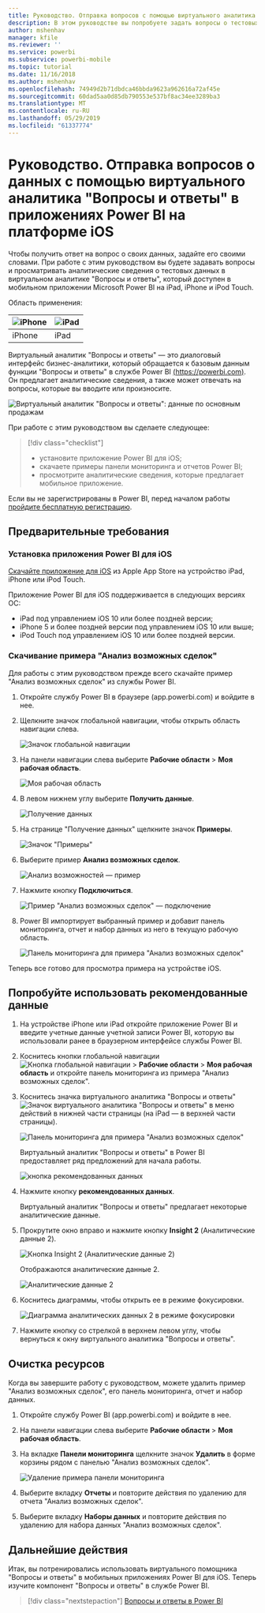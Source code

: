 ```yaml
---
title: Руководство. Отправка вопросов с помощью виртуального аналитика "Вопросы и ответы" в приложениях iOS
description: В этом руководстве вы попробуете задать вопросы о тестовых данных в свободной текстовой форме с помощью виртуального аналитика "Вопросы и ответы" в мобильном приложении Power BI на устройстве iOS.
author: mshenhav
manager: kfile
ms.reviewer: ''
ms.service: powerbi
ms.subservice: powerbi-mobile
ms.topic: tutorial
ms.date: 11/16/2018
ms.author: mshenhav
ms.openlocfilehash: 74949d2b71dbdca46bbda9623a962616a72af45e
ms.sourcegitcommit: 60dad5aa0d85db790553e537bf8ac34ee3289ba3
ms.translationtype: MT
ms.contentlocale: ru-RU
ms.lasthandoff: 05/29/2019
ms.locfileid: "61337774"
---
```

# <a name="tutorial-ask-questions-about-your-data-with-the-qa-virtual-analyst-in-the-power-bi-ios-apps"></a>Руководство. Отправка вопросов о данных с помощью виртуального аналитика "Вопросы и ответы" в приложениях Power BI на платформе iOS

Чтобы получить ответ на вопрос о своих данных, задайте его своими словами. При работе с этим руководством вы будете задавать вопросы и просматривать аналитические сведения о тестовых данных в виртуальном аналитике "Вопросы и ответы", который доступен в мобильном приложении Microsoft Power BI на iPad, iPhone и iPod Touch. 

Область применения:

| ![iPhone](./media/tutorial-mobile-apps-ios-qna/iphone-logo-50-px.png) | ![iPad](./media/tutorial-mobile-apps-ios-qna/ipad-logo-50-px.png) |
|:--- |:--- |
| iPhone |iPad |

Виртуальный аналитик "Вопросы и ответы" — это диалоговый интерфейс бизнес-аналитики, который обращается к базовым данным функции "Вопросы и ответы" в службе Power BI [(https://powerbi.com)](https://powerbi.com). Он предлагает аналитические сведения, а также может отвечать на вопросы, которые вы вводите или произносите.

![Виртуальный аналитик "Вопросы и ответы": данные по основным продажам](./media/tutorial-mobile-apps-ios-qna/power-bi-ios-q-n-a-top-sale-intro.png)

При работе с этим руководством вы сделаете следующее:

> [!div class="checklist"]
> * установите приложение Power BI для iOS;
> * скачаете примеры панели мониторинга и отчетов Power BI;
> * просмотрите аналитические сведения, которые предлагает мобильное приложение.

Если вы не зарегистрированы в Power BI, перед началом работы [пройдите бесплатную регистрацию](https://app.powerbi.com/signupredirect?pbi_source=web).

## <a name="prerequisites"></a>Предварительные требования

### <a name="install-the-power-bi-for-ios-app"></a>Установка приложения Power BI для iOS
[Скачайте приложение для iOS](http://go.microsoft.com/fwlink/?LinkId=522062 "Скачайте приложение для iPhone") из Apple App Store на устройство iPad, iPhone или iPod Touch.

Приложение Power BI для iOS поддерживается в следующих версиях ОС:
- iPad под управлением iOS 10 или более поздней версии;
- iPhone 5 и более поздней версии под управлением iOS 10 или выше; 
- iPod Touch под управлением iOS 10 или более поздней версии.

### <a name="download-the-opportunity-analysis-sample"></a>Скачивание примера "Анализ возможных сделок"
Для работы с этим руководством прежде всего скачайте пример "Анализ возможных сделок" из службы Power BI.

1. Откройте службу Power BI в браузере (app.powerbi.com) и войдите в нее.

1. Щелкните значок глобальной навигации, чтобы открыть область навигации слева.

    ![Значок глобальной навигации](./media/tutorial-mobile-apps-ios-qna/power-bi-android-quickstart-global-nav-icon.png)

2. На панели навигации слева выберите **Рабочие области** > **Моя рабочая область**.

    ![Моя рабочая область](./media/tutorial-mobile-apps-ios-qna/power-bi-android-quickstart-my-workspace.png)

3. В левом нижнем углу выберите **Получить данные**.
   
    ![Получение данных](./media/tutorial-mobile-apps-ios-qna/power-bi-get-data.png)

3. На странице "Получение данных" щелкните значок **Примеры**.
   
   ![Значок "Примеры"](./media/tutorial-mobile-apps-ios-qna/power-bi-samples-icon.png)

4. Выберите пример **Анализ возможных сделок**.
 
    ![Анализ возможностей — пример](./media/tutorial-mobile-apps-ios-qna/power-bi-oa.png)
 
8. Нажмите кнопку **Подключиться**.  
  
   ![Пример "Анализ возможных сделок" — подключение](./media/tutorial-mobile-apps-ios-qna/opportunity-connect.png)
   
5. Power BI импортирует выбранный пример и добавит панель мониторинга, отчет и набор данных из него в текущую рабочую область.
   
   ![Панель мониторинга для примера "Анализ возможных сделок"](./media/tutorial-mobile-apps-ios-qna/power-bi-service-opportunity-sample.png)

Теперь все готово для просмотра примера на устройстве iOS.

## <a name="try-featured-insights"></a>Попробуйте использовать рекомендованные данные
1. На устройстве iPhone или iPad откройте приложение Power BI и введите учетные данные учетной записи Power BI, которую вы использовали ранее в браузерном интерфейсе службы Power BI.

1.  Коснитесь кнопки глобальной навигации ![Кнопка глобальной навигации](./media/tutorial-mobile-apps-ios-qna/power-bi-iphone-global-nav-button.png) > **Рабочие области** > **Моя рабочая область** и откройте панель мониторинга из примера "Анализ возможных сделок".

2. Коснитесь значка виртуального аналитика "Вопросы и ответы" ![Значок виртуального аналитика "Вопросы и ответы"](./media/tutorial-mobile-apps-ios-qna/power-bi-ios-q-n-a-icon.png) в меню действий в нижней части страницы (на iPad — в верхней части страницы).

     ![Панель мониторинга для примера "Анализ возможных сделок"](./media/tutorial-mobile-apps-ios-qna/power-bi-ios-qna-opportunity-analysis.png)

     Виртуальный аналитик "Вопросы и ответы" в Power BI предоставляет ряд предложений для начала работы.

     ![кнопка рекомендованных данных](./media/tutorial-mobile-apps-ios-qna/power-bi-ios-qna-suggest-insights.png)
3. Нажмите кнопку **рекомендованных данных**.

     Виртуальный аналитик "Вопросы и ответы" предлагает некоторые аналитические данные.
4. Прокрутите окно вправо и нажмите кнопку **Insight 2** (Аналитические данные 2).

    ![Кнопка Insight 2 (Аналитические данные 2)](./media/tutorial-mobile-apps-ios-qna/power-bi-ios-qna-suggest-insight-2.png)

     Отображаются аналитические данные 2.

    ![Аналитические данные 2](./media/tutorial-mobile-apps-ios-qna/power-bi-ios-qna-show-insight-2.png)
5. Коснитесь диаграммы, чтобы открыть ее в режиме фокусировки.

    ![Диаграмма аналитических данных 2 в режиме фокусировки](./media/tutorial-mobile-apps-ios-qna/power-bi-ios-qna-open-insight-2.png)
6. Нажмите кнопку со стрелкой в верхнем левом углу, чтобы вернуться к окну виртуального аналитика "Вопросы и ответы".

## <a name="clean-up-resources"></a>Очистка ресурсов

Когда вы завершите работу с руководством, можете удалить пример "Анализ возможных сделок", его панель мониторинга, отчет и набор данных.

1. Откройте службу Power BI (app.powerbi.com) и войдите в нее.

2. На панели навигации слева выберите **Рабочие области** > **Моя рабочая область**.

3. На вкладке **Панели мониторинга** щелкните значок **Удалить** в форме корзины рядом с панелью "Анализ возможных сделок".

    ![Удаление примера панели мониторинга](./media/tutorial-mobile-apps-ios-qna/power-bi-service-delete-opportunity-sample.png)

4. Выберите вкладку **Отчеты** и повторите действия по удалению для отчета "Анализ возможных сделок".

5. Выберите вкладку **Наборы данных** и повторите действия по удалению для набора данных "Анализ возможных сделок".


## <a name="next-steps"></a>Дальнейшие действия

Итак, вы потренировались использовать виртуального помощника "Вопросы и ответы" в мобильных приложениях Power BI для iOS. Теперь изучите компонент "Вопросы и ответы" в службе Power BI.
> [!div class="nextstepaction"]
> [Вопросы и ответы в Power BI](../end-user-q-and-a.md)

